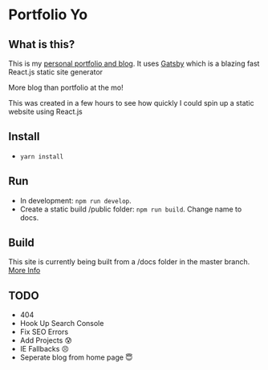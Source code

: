 # Portfolio Yo

## What is this?

This is my [personal portfolio and blog](http://www.livingincircuits.co.uk). 
It uses [Gatsby](https://github.com/gatsbyjs/gatsby) which is a blazing fast React.js static site generator

More blog than portfolio at the mo!

This was created in a few hours to see how quickly I could spin up a static website using React.js

## Install
- `yarn install`

## Run
- In development: `npm run develop`.
- Create a static build /public folder: `npm run build`. Change name to docs.

## Build
This site is currently being built from a /docs folder in the master branch. [More Info](https://help.github.com/articles/configuring-a-publishing-source-for-github-pages/)

## TODO
- 404
- Hook Up Search Console
- Fix SEO Errors
- Add Projects :cold_sweat:
- IE Fallbacks :persevere:
- Seperate blog from home page :innocent:
